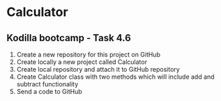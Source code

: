 # Calculator
## Kodilla bootcamp - Task 4.6

1. Create a new repository for this project on GitHub
2. Create locally a new project called Calculator
3. Create local repository and attach it to GitHub repository
4. Create Calculator class with two methods which will include add and subtract functionality
5. Send a code to GitHub